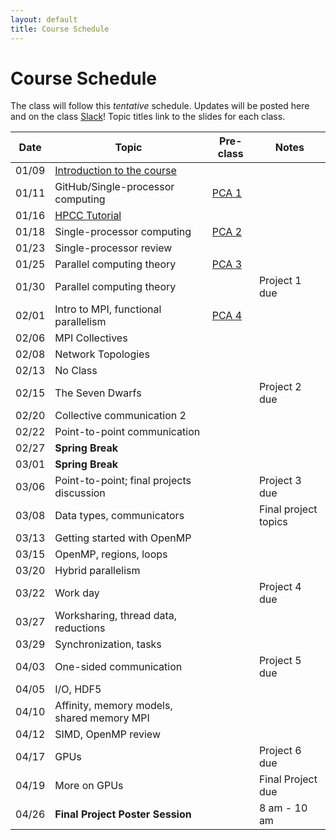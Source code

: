 ```yaml
---
layout: default
title: Course Schedule
---
```


# Course Schedule

The class will follow this _tentative_ schedule. Updates will be posted here and on the class [Slack](http://cmse-822.slack.com)!
Topic titles link to the slides for each class.

| Date  | Topic                                                             | Pre-class                    | Notes                |
| ----- | ----------------------------------------------------------------- | ---------------------------- | -------------------- |
| 01/09 | [Introduction to the course](assets/Lecture0.pdf)                 |                              |                      |
| 01/11 | GitHub/Single-processor computing                                 | [PCA 1](assignments/pca1.md) |                      |
| 01/16 | [HPCC Tutorial](assets/20240116-Introduction_to_the_MSU_HPCC.pdf) |                              |                      |
| 01/18 | Single-processor computing                                        | [PCA 2](assignments/pca2.md) |                      |
| 01/23 | Single-processor review                                           |                              |                      |
| 01/25 | Parallel computing theory                                         | [PCA 3](assignments/pca3.md) |                      |
| 01/30 | Parallel computing theory                                         |                              | Project 1 due        |
| 02/01 | Intro to MPI, functional parallelism                              | [PCA 4](assignments/pca4.md) |                      |
| 02/06 | MPI Collectives                                                   |                              |                      |
| 02/08 | Network Topologies                                                |                              |                      |
| 02/13 | No Class                                                          |                              |                      |
| 02/15 | The Seven Dwarfs                                                  |                              | Project 2 due        |
| 02/20 | Collective communication 2                                        |                              |                      |
| 02/22 | Point-to-point communication                                      |                              |                      |
| 02/27 | **Spring Break**                                                  |                              |                      |
| 03/01 | **Spring Break**                                                  |                              |                      |
| 03/06 | Point-to-point; final projects discussion                         |                              | Project 3 due        |
| 03/08 | Data types, communicators                                         |                              | Final project topics |
| 03/13 | Getting started with OpenMP                                       |                              |                      |
| 03/15 | OpenMP, regions, loops                                            |                              |                      |
| 03/20 | Hybrid parallelism                                                |                              |                      |
| 03/22 | Work day                                                          |                              | Project 4 due        |
| 03/27 | Worksharing, thread data, reductions                              |                              |                      |
| 03/29 | Synchronization, tasks                                            |                              |                      |
| 04/03 | One-sided communication                                           |                              | Project 5 due        |
| 04/05 | I/O, HDF5                                                         |                              |                      |
| 04/10 | Affinity, memory models, shared memory MPI                        |                              |                      |
| 04/12 | SIMD, OpenMP review                                               |                              |                      |
| 04/17 | GPUs                                                              |                              | Project 6 due        |
| 04/19 | More on GPUs                                                      |                              | Final Project due    |
| 04/26 | **Final Project Poster Session**                                  |                              | 8 am - 10 am         |
